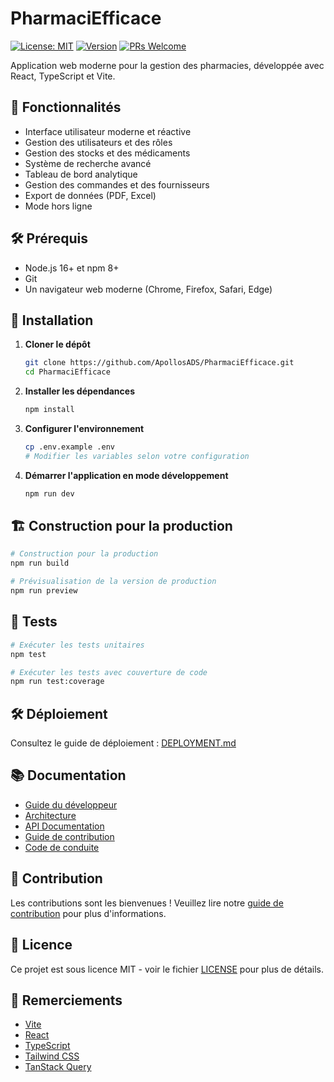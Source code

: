 # PharmaciEfficace

[![License: MIT](https://img.shields.io/badge/License-MIT-yellow.svg)](https://opensource.org/licenses/MIT)
[![Version](https://img.shields.io/badge/version-1.0.0-blue.svg)](CHANGELOG.md)
[![PRs Welcome](https://img.shields.io/badge/PRs-welcome-brightgreen.svg)](CONTRIBUTING.md)

Application web moderne pour la gestion des pharmacies, développée avec React, TypeScript et Vite.

## 🚀 Fonctionnalités

- Interface utilisateur moderne et réactive
- Gestion des utilisateurs et des rôles
- Gestion des stocks et des médicaments
- Système de recherche avancé
- Tableau de bord analytique
- Gestion des commandes et des fournisseurs
- Export de données (PDF, Excel)
- Mode hors ligne

## 🛠 Prérequis

- Node.js 16+ et npm 8+
- Git
- Un navigateur web moderne (Chrome, Firefox, Safari, Edge)

## 🚀 Installation

1. **Cloner le dépôt**
   ```bash
   git clone https://github.com/ApollosADS/PharmaciEfficace.git
   cd PharmaciEfficace
   ```

2. **Installer les dépendances**
   ```bash
   npm install
   ```

3. **Configurer l'environnement**
   ```bash
   cp .env.example .env
   # Modifier les variables selon votre configuration
   ```

4. **Démarrer l'application en mode développement**
   ```bash
   npm run dev
   ```

## 🏗 Construction pour la production

```bash
# Construction pour la production
npm run build

# Prévisualisation de la version de production
npm run preview
```

## 🧪 Tests

```bash
# Exécuter les tests unitaires
npm test

# Exécuter les tests avec couverture de code
npm run test:coverage
```

## 🛠 Déploiement

Consultez le guide de déploiement : [DEPLOYMENT.md](DEPLOYMENT.md)

## 📚 Documentation

- [Guide du développeur](docs/DEVELOPER_GUIDE.md)
- [Architecture](docs/ARCHITECTURE.md)
- [API Documentation](docs/API.md)
- [Guide de contribution](CONTRIBUTING.md)
- [Code de conduite](CODE_OF_CONDUCT.md)

## 🤝 Contribution

Les contributions sont les bienvenues ! Veuillez lire notre [guide de contribution](CONTRIBUTING.md) pour plus d'informations.

## 📄 Licence

Ce projet est sous licence MIT - voir le fichier [LICENSE](LICENSE) pour plus de détails.

## 🙏 Remerciements

- [Vite](https://vitejs.dev/)
- [React](https://reactjs.org/)
- [TypeScript](https://www.typescriptlang.org/)
- [Tailwind CSS](https://tailwindcss.com/)
- [TanStack Query](https://tanstack.com/query)
